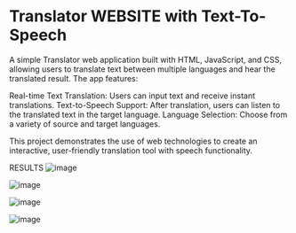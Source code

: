 # Translator WEBSITE with Text-To-Speech
A simple Translator web application built with HTML, JavaScript, and CSS, allowing users to translate text between multiple languages and hear the translated result. The app features:

Real-time Text Translation: Users can input text and receive instant translations.
Text-to-Speech Support: After translation, users can listen to the translated text in the target language.
Language Selection: Choose from a variety of source and target languages.

This project demonstrates the use of web technologies to create an interactive, user-friendly translation tool with speech functionality.

RESULTS
![image](https://github.com/user-attachments/assets/42723747-b53a-456c-915f-d45b690951f5)

![image](https://github.com/user-attachments/assets/fd9ef5b4-26b4-49bb-99b6-253d74f179ed)

![image](https://github.com/user-attachments/assets/9cd059e6-35dd-4bcb-8bd9-0f7d3e2d7d5b)

![image](https://github.com/user-attachments/assets/e8824919-8e96-41dd-a79f-2b6e9db50c84)
